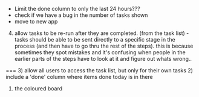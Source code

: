 * Limit the done column to only the last 24 hours???
* check if we have a bug in the number of tasks shown
* move to new app

4) allow tasks to be re-run after they are completed. (from the task list)
 -tasks should be able to be sent directly to a specific stage in the process (and then have to go thru the rest of the steps).
this is because sometimes they spot mistakes and it's confusing when people in the earlier parts of the steps have to look at it and figure out whats wrong..


===
3) allow all users to access the task list, but only for their own tasks
2) include a 'done' column where items done today is in there
1) the coloured board

